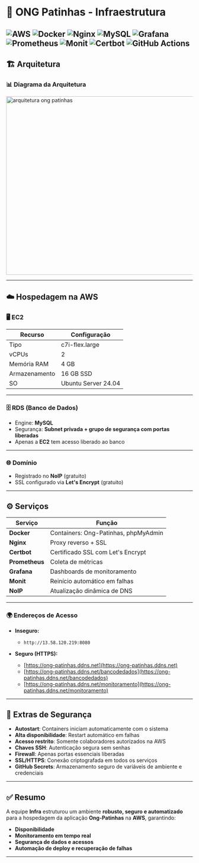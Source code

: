 # 🐾 ONG Patinhas - Infraestrutura

![AWS](https://img.shields.io/badge/AWS-232F3E?style=for-the-badge&logo=amazon-aws&logoColor=white)
![Docker](https://img.shields.io/badge/Docker-2496ED?style=for-the-badge&logo=docker&logoColor=white)
![Nginx](https://img.shields.io/badge/Nginx-009639?style=for-the-badge&logo=nginx&logoColor=white)
![MySQL](https://img.shields.io/badge/MySQL-4479A1?style=for-the-badge&logo=mysql&logoColor=white)
![Grafana](https://img.shields.io/badge/Grafana-F46800?style=for-the-badge&logo=grafana&logoColor=white)
![Prometheus](https://img.shields.io/badge/Prometheus-E6522C?style=for-the-badge&logo=prometheus&logoColor=white)
![Monit](https://img.shields.io/badge/Monit-2C3E50?style=for-the-badge)
![Certbot](https://img.shields.io/badge/Certbot-3A833C?style=for-the-badge&logo=letsencrypt&logoColor=white)
![GitHub Actions](https://img.shields.io/badge/GitHub%20Actions-2088FF?style=for-the-badge&logo=githubactions&logoColor=white)
---

## 🏗️ Arquitetura

### 📊 Diagrama da Arquitetura
<img width="530" height="481" alt="arquitetura ong patinhas" src="https://github.com/user-attachments/assets/5dc4f961-c5b6-4219-9270-7e9c1463adc0" />

---

## ☁️ Hospedagem na AWS

### 🖥️ EC2
| Recurso       | Configuração           |
|---------------|------------------------|
| Tipo          | c7i-flex.large         |
| vCPUs         | 2                      |
| Memória RAM   | 4 GB                   |
| Armazenamento | 16 GB SSD              |
| SO            | Ubuntu Server 24.04    |

---

### 🗄️ RDS (Banco de Dados)
- Engine: **MySQL**  
- Segurança: **Subnet privada + grupo de segurança com portas liberadas**  
- Apenas a **EC2** tem acesso liberado ao banco  

---

### 🌐 Domínio
- Registrado no **NoIP** (gratuito)  
- SSL configurado via **Let's Encrypt** (gratuito)  

---

## ⚙️ Serviços

| Serviço        | Função |
|----------------|--------|
| **Docker**     | Containers: Ong-Patinhas, phpMyAdmin |
| **Nginx**      | Proxy reverso + SSL |
| **Certbot**    | Certificado SSL com Let's Encrypt |
| **Prometheus** | Coleta de métricas |
| **Grafana**    | Dashboards de monitoramento |
| **Monit**      | Reinício automático em falhas |
| **NoIP**       | Atualização dinâmica de DNS |

---

### 🌍 Endereços de Acesso

- **Inseguro:**  
  - `http://13.58.120.219:8080`

- **Seguro (HTTPS):**  
  - [https://ong-patinhas.ddns.net](https://ong-patinhas.ddns.net)  
  - [https://ong-patinhas.ddns.net/bancodedados](https://ong-patinhas.ddns.net/bancodedados)  
  - [https://ong-patinhas.ddns.net/monitoramento](https://ong-patinhas.ddns.net/monitoramento)  

---

## 🔐 Extras de Segurança
- **Autostart**: Containers iniciam automaticamente com o sistema  
- **Alta disponibilidade**: Restart automático em falhas  
- **Acesso restrito**: Somente colaboradores autorizados na AWS  
- **Chaves SSH**: Autenticação segura sem senhas  
- **Firewall**: Apenas portas essenciais liberadas  
- **SSL/HTTPS**: Conexão criptografada em todos os serviços  
- **GitHub Secrets**: Armazenamento seguro de variáveis de ambiente e credenciais  

---

## ✅ Resumo
A equipe **Infra** estruturou um ambiente **robusto, seguro e automatizado** para a hospedagem da aplicação **Ong-Patinhas** na **AWS**, garantindo:  
- **Disponibilidade**  
- **Monitoramento em tempo real**  
- **Segurança de dados e acessos**  
- **Automação de deploy e recuperação de falhas**  

---
